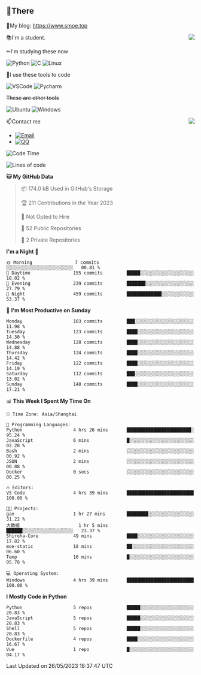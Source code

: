 
## 👏There

📰My blog: https://www.smoe.top

<img align="right" src="https://github-readme-stats.vercel.app/api/top-langs/?username=AkashiCoin"/>


📚I'm a student.

✏I'm studying these now

![Python](https://img.shields.io/badge/-Python-blue?style=flat-square&logo=Python&logoColor=fff)
![C](https://img.shields.io/badge/-C-585858?style=flat-square&logo=C&logoColor=fff)
![Linux](https://img.shields.io/badge/-Linux-black?style=flat-square&logo=Linux&logoColor=fff)

🔨I use these tools to code

![VSCode](https://img.shields.io/badge/-VSCode-blue?style=flat-square&logo=visualstudiocode&logoColor=fff)
![Pycharm](https://img.shields.io/badge/-Pycharm-green?style=flat-square&logo=pycharm&logoColor=fff)

 ~~These are other tools~~

![Ubuntu](https://img.shields.io/badge/-Ubuntu-orange?style=flat-square&logo=Ubuntu&logoColor=fff)
![Windows](https://img.shields.io/badge/-Windows-blue?style=flat-square&logo=Windows&logoColor=fff)

<img align="right" src="https://github-readme-stats.vercel.app/api?username=AkashiCoin" />


📫Contact me

* [![Email](https://img.shields.io/badge/Email-l1040186796@gmail.com-1?style=social&logoColor=fff)](mailto:l1040186796@gmail.com)
* [![QQ](https://img.shields.io/badge/QQ-1040186796-1?style=social&logoColor=fff)](tencent://AddContact/?fromId=45&fromSubId=1&subcmd=all&uin=1040186796&website=www.oicqzone.com)

<!--START_SECTION:waka-->
![Code Time](http://img.shields.io/badge/Code%20Time-768%20hrs%2035%20mins-blue)

![Lines of code](https://img.shields.io/badge/From%20Hello%20World%20I%27ve%20Written-242.5%20thousand%20lines%20of%20code-blue)

**🐱 My GitHub Data** 

> 📦 174.0 kB Used in GitHub's Storage 
 > 
> 🏆 211 Contributions in the Year 2023
 > 
> 🚫 Not Opted to Hire
 > 
> 📜 52 Public Repositories 
 > 
> 🔑 2 Private Repositories 
 > 
**I'm a Night 🦉** 

```text
🌞 Morning                7 commits           ░░░░░░░░░░░░░░░░░░░░░░░░░   00.81 % 
🌆 Daytime                155 commits         █████░░░░░░░░░░░░░░░░░░░░   18.02 % 
🌃 Evening                239 commits         ███████░░░░░░░░░░░░░░░░░░   27.79 % 
🌙 Night                  459 commits         █████████████░░░░░░░░░░░░   53.37 % 
```
📅 **I'm Most Productive on Sunday** 

```text
Monday                   103 commits         ███░░░░░░░░░░░░░░░░░░░░░░   11.98 % 
Tuesday                  123 commits         ████░░░░░░░░░░░░░░░░░░░░░   14.30 % 
Wednesday                128 commits         ████░░░░░░░░░░░░░░░░░░░░░   14.88 % 
Thursday                 124 commits         ████░░░░░░░░░░░░░░░░░░░░░   14.42 % 
Friday                   122 commits         ████░░░░░░░░░░░░░░░░░░░░░   14.19 % 
Saturday                 112 commits         ███░░░░░░░░░░░░░░░░░░░░░░   13.02 % 
Sunday                   148 commits         ████░░░░░░░░░░░░░░░░░░░░░   17.21 % 
```


📊 **This Week I Spent My Time On** 

```text
🕑︎ Time Zone: Asia/Shanghai

💬 Programming Languages: 
Python                   4 hrs 26 mins       ████████████████████████░   95.24 % 
JavaScript               6 mins              █░░░░░░░░░░░░░░░░░░░░░░░░   02.28 % 
Bash                     2 mins              ░░░░░░░░░░░░░░░░░░░░░░░░░   00.92 % 
JSON                     2 mins              ░░░░░░░░░░░░░░░░░░░░░░░░░   00.88 % 
Docker                   0 secs              ░░░░░░░░░░░░░░░░░░░░░░░░░   00.25 % 

🔥 Editors: 
VS Code                  4 hrs 39 mins       █████████████████████████   100.00 % 

🐱‍💻 Projects: 
gan                      1 hr 27 mins        ████████░░░░░░░░░░░░░░░░░   31.22 % 
大数据                      1 hr 5 mins         ██████░░░░░░░░░░░░░░░░░░░   23.37 % 
Shiroha-Core             49 mins             ████░░░░░░░░░░░░░░░░░░░░░   17.82 % 
moe-static               18 mins             ██░░░░░░░░░░░░░░░░░░░░░░░   06.60 % 
Temp                     16 mins             █░░░░░░░░░░░░░░░░░░░░░░░░   05.78 % 

💻 Operating System: 
Windows                  4 hrs 39 mins       █████████████████████████   100.00 % 
```

**I Mostly Code in Python** 

```text
Python                   5 repos             █████░░░░░░░░░░░░░░░░░░░░   20.83 % 
JavaScript               5 repos             █████░░░░░░░░░░░░░░░░░░░░   20.83 % 
Shell                    5 repos             █████░░░░░░░░░░░░░░░░░░░░   20.83 % 
Dockerfile               4 repos             ████░░░░░░░░░░░░░░░░░░░░░   16.67 % 
Vue                      1 repo              █░░░░░░░░░░░░░░░░░░░░░░░░   04.17 % 
```




 Last Updated on 26/05/2023 18:37:47 UTC
<!--END_SECTION:waka-->
